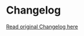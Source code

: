 # Changelog

[Read original Changelog here](https://github.com/synopse/mORMot2/blob/master/CHANGELOG.md)